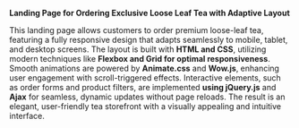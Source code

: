 **Landing Page for Ordering Exclusive Loose Leaf Tea with Adaptive Layout**

This landing page allows customers to order premium loose-leaf tea, featuring a fully responsive design that adapts seamlessly to mobile, tablet, and desktop screens.
The layout is built with **HTML and CSS**, utilizing modern techniques like **Flexbox and Grid for optimal responsiveness**. Smooth animations are powered by **Animate.css**
and **Wow.js**, enhancing user engagement with scroll-triggered effects. Interactive elements, such as order forms and product filters, are implemented **using jQuery.js**
and **Ajax** for seamless, dynamic updates without page reloads. The result is an elegant, user-friendly tea storefront with a visually appealing and intuitive interface.
